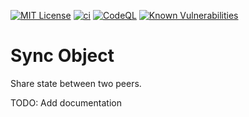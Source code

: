 [![MIT License][license-image]][license-url]
[![ci][ci-image]][ci-url]
[![CodeQL][codeql-image]][codeql-url]
[![Known Vulnerabilities][snyk-image]][snyk-url]

[license-image]: https://img.shields.io/github/license/zenosmosis/sync-object
[license-url]: https://raw.githubusercontent.com/zenOSmosis/sync-object/master/LICENSE.txt
[ci-image]: https://github.com/zenosmosis/sync-object/actions/workflows/ci.yml/badge.svg
[ci-url]: https://github.com/zenOSmosis/sync-object/actions/workflows/ci.yml
[codeql-image]: https://github.com/zenosmosis/sync-object/workflows/CodeQL/badge.svg
[codeql-url]: https://github.com/zenOSmosis/sync-object/actions/workflows/codeql-analysis.yml
[snyk-image]: https://snyk.io/test/github/zenosmosis/sync-object/badge.svg
[snyk-url]: https://snyk.io/test/github/zenosmosis/sync-object


# Sync Object

Share state between two peers.

TODO: Add documentation
